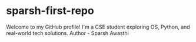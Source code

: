 # sparsh-first-repo
Welcome to my GitHub profile! I'm a CSE student exploring OS, Python, and real-world tech solutions.
Author - Sparsh Awasthi
